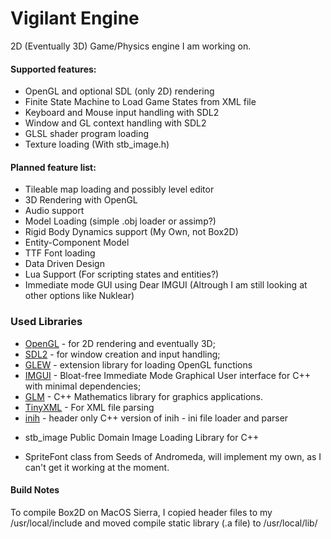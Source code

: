 # Vigilant Engine

2D (Eventually 3D) Game/Physics engine I am working on.

#### Supported features:

 * OpenGL and optional SDL (only 2D) rendering
 * Finite State Machine to Load Game States from XML file
 * Keyboard and Mouse input handling with SDL2
 * Window and GL context handling with SDL2
 * GLSL shader program loading
 * Texture loading (With stb_image.h)

#### Planned feature list:

 * Tileable map loading and possibly level editor
 * 3D Rendering with OpenGL
 * Audio support
 * Model Loading (simple .obj loader or assimp?)
 * Rigid Body Dynamics support (My Own, not Box2D)
 * Entity-Component Model
 * TTF Font loading
 * Data Driven Design
 * Lua Support (For scripting states and entities?)
 * Immediate mode GUI using Dear IMGUI (Altrough I am still looking at other options like Nuklear)


### Used Libraries

 * [OpenGL](https://www.opengl.org) - for 2D rendering and eventually 3D;
 * [SDL2](https://www.libsdl.org/) - for window creation and input handling;
 * [GLEW](https://glew.sourceforge.net/) - extension library for loading OpenGL functions
 * [IMGUI](https://github.com/ocornut/imgui) - Bloat-free Immediate Mode Graphical User interface for C++ with minimal dependencies;
 * [GLM](https://glm.g-truc.net/0.9.8/index.html) - C++ Mathematics library for graphics applications.
 * [TinyXML](https://www.grinninglizard.com/tinyxml/) - For XML file parsing
 * [inih](https://github.com/jtilly/inih) - header only C++ version of inih - ini file loader and parser
 + stb_image Public Domain Image Loading Library for C++
 * SpriteFont class from Seeds of Andromeda, will implement my own, as I can't get it working at the moment.

 #### Build Notes

 To compile Box2D on MacOS Sierra, I copied header files to my /usr/local/include and moved compile static library (.a file) to /usr/local/lib/
